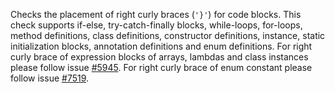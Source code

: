 Checks the placement of right curly braces (`'}'`) for code blocks. This
check supports if-else, try-catch-finally blocks, while-loops,
for-loops, method definitions, class definitions, constructor
definitions, instance, static initialization blocks, annotation
definitions and enum definitions. For right curly brace of expression
blocks of arrays, lambdas and class instances please follow issue
[#5945](https://github.com/checkstyle/checkstyle/issues/5945). For right
curly brace of enum constant please follow issue
[#7519](https://github.com/checkstyle/checkstyle/issues/7519).
